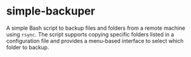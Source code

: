 # simple-backuper
A simple Bash script to backup files and folders from a remote machine using `rsync`. The script supports copying specific folders listed in a configuration file and provides a menu-based interface to select which folder to backup.

